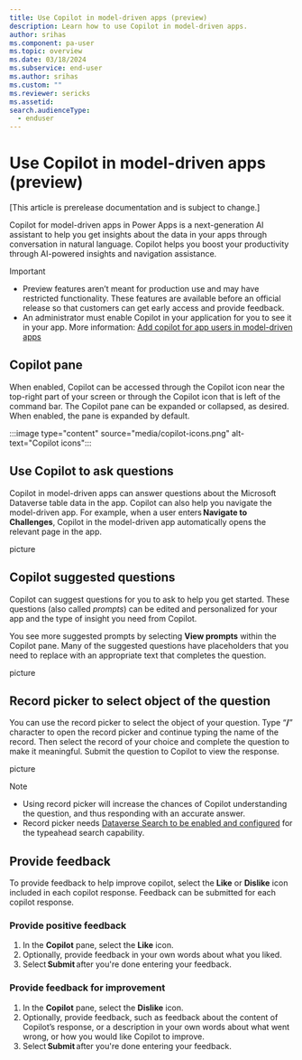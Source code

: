 ```yaml
---
title: Use Copilot in model-driven apps (preview)
description: Learn how to use Copilot in model-driven apps.
author: srihas
ms.component: pa-user
ms.topic: overview
ms.date: 03/18/2024
ms.subservice: end-user
ms.author: srihas
ms.custom: ""
ms.reviewer: sericks
ms.assetid: 
search.audienceType: 
  - enduser
---
```


# Use Copilot in model-driven apps (preview)

[This article is prerelease documentation and is subject to change.]

Copilot for model-driven apps in Power Apps is a next-generation AI assistant to help you get insights about the data in your apps through conversation in natural language. Copilot helps you boost your productivity through AI-powered insights and navigation assistance. 

> [!IMPORTANT]
> - Preview features aren’t meant for production use and may have restricted functionality. These features are available before an official release so that customers can get early access and provide feedback.
> - An administrator must enable Copilot in your application for you to see it in your app. More information: [Add copilot for app users in model-driven apps](../maker/model-driven-apps/add-ai-copilot.md)

## Copilot pane 

When enabled, Copilot can be accessed through the Copilot icon near the top-right part of your screen or through the Copilot icon that is left of the command bar. The Copilot pane can be expanded or collapsed, as desired. When enabled, the pane is expanded by default.

:::image type="content" source="media/copilot-icons.png" alt-text="Copilot icons":::

## Use Copilot to ask questions 

Copilot in model-driven apps can answer questions about the Microsoft Dataverse table data in the app. Copilot can also help you navigate the model-driven app. For example, when a user enters **Navigate to Challenges**, Copilot in the model-driven app automatically opens the relevant page in the app. 

picture

## Copilot suggested questions 

Copilot can suggest questions for you to ask to help you get started. These questions (also called _prompts_) can be edited and personalized for your app and the type of insight you need from Copilot. 

You see more suggested prompts by selecting **View prompts** within the Copilot pane. Many of the suggested questions have placeholders that you need to replace with an appropriate text that completes the question. 

picture

## Record picker to select object of the question 

You can use the record picker to select the object of your question. Type “**/**” character to open the record picker and continue typing the name of the record. Then select the record of your choice and complete the question to make it meaningful. Submit the question to Copilot to view the response. 

picture

> [!Note]
> - Using record picker will increase the chances of Copilot understanding the question, and thus responding with an accurate answer.
> - Record picker needs [Dataverse Search to be enabled and configured](/power-platform/admin/configure-relevance-search-organization) for the typeahead search capability. 

## Provide feedback 

To provide feedback to help improve copilot, select the **Like** or **Dislike** icon included in each copilot response. Feedback can be submitted for each copilot response. 

### Provide positive feedback 

1. In the **Copilot** pane, select the **Like** icon. 
2. Optionally, provide feedback in your own words about what you liked. 
3. Select **Submit** after you're done entering your feedback. 

### Provide feedback for improvement 

1. In the **Copilot** pane, select the **Dislike** icon. 
2. Optionally, provide feedback, such as feedback about the content of Copilot’s response, or a description in your own words about what went wrong, or how you would like Copilot to improve. 
3. Select **Submit** after you're done entering your feedback. 

